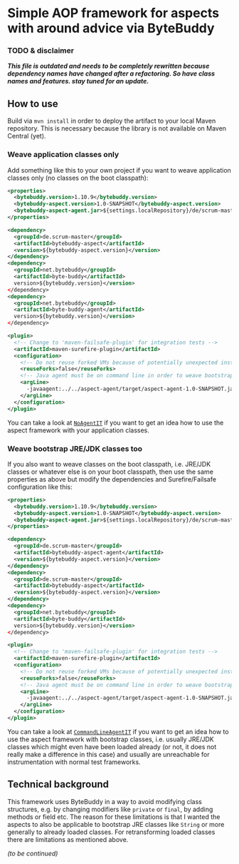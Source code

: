# Simple AOP framework for aspects with around advice via ByteBuddy

### TODO & disclaimer

***This file is outdated and needs to be completely rewritten because dependency names have changed after a refactoring.
So have class names and features. stay tuned for an update.***

## How to use

Build via `mvn install` in order to deploy the artifact to your local Maven repository. This is necessary because the
library is not available on Maven Central (yet).

### Weave application classes only

Add something like this to your own project if you want to weave application classes only (no classes on the boot
classpath):
 
  ```xml
  <properties>
    <bytebuddy.version>1.10.9</bytebuddy.version>
    <bytebuddy-aspect.version>1.0-SNAPSHOT</bytebuddy-aspect.version>
    <bytebuddy-aspect-agent.jar>${settings.localRepository}/de/scrum-master/bytebuddy-aspect-agent/${bytebuddy-aspect.version}/bytebuddy-aspect-agent-${bytebuddy-aspect.version}.jar</bytebuddy-aspect-agent.jar>
  </properties>

  <dependency>
    <groupId>de.scrum-master</groupId>
    <artifactId>bytebuddy-aspect</artifactId>
    <version>${bytebuddy-aspect.version}</version>
  </dependency>
  <dependency>
    <groupId>net.bytebuddy</groupId>
    <artifactId>byte-buddy</artifactId>
    version>${bytebuddy.version}</version>
  </dependency>
  <dependency>
    <groupId>net.bytebuddy</groupId>
    <artifactId>byte-buddy-agent</artifactId>
    version>${bytebuddy.version}</version>
  </dependency>

  <plugin>
    <!-- Change to 'maven-failsafe-plugin' for integration tests -->
    <artifactId>maven-surefire-plugin</artifactId>
    <configuration>
      <!-- Do not reuse forked VMs because of potentially unexpected instrumentation bleed-over -->
      <reuseForks>false</reuseForks>
      <!-- Java agent must be on command line in order to weave bootstrap classes. -->
      <argLine>
        -javaagent:../../aspect-agent/target/aspect-agent-1.0-SNAPSHOT.jar
      </argLine>
    </configuration>
  </plugin>
  ```

You can take a look at [`NoAgentIT`](https://github.com/kriegaex/ByteBuddyAspect/blob/master/bytebuddy-agent-test-parent/bytebuddy-agent-test-no-agent/src/test/java/de/scrum_master/bytebuddy/aspect/NoAgentIT.java)
if you want to get an idea how to use the aspect framework with your application classes.

### Weave bootstrap JRE/JDK classes too

If you also want to weave classes on the boot classpath, i.e. JRE/JDK classes or whatever else is on your boot
classpath, then use the same properties as above but modify the dependencies and Surefire/Failsafe configuration like
this:
 
  ```xml
  <properties>
    <bytebuddy.version>1.10.9</bytebuddy.version>
    <bytebuddy-aspect.version>1.0-SNAPSHOT</bytebuddy-aspect.version>
    <bytebuddy-aspect-agent.jar>${settings.localRepository}/de/scrum-master/bytebuddy-aspect-agent/${bytebuddy-aspect.version}/bytebuddy-aspect-agent-${bytebuddy-aspect.version}.jar</bytebuddy-aspect-agent.jar>
  </properties>

  <dependency>
    <groupId>de.scrum-master</groupId>
    <artifactId>bytebuddy-aspect-agent</artifactId>
    <version>${bytebuddy-aspect.version}</version>
  </dependency>
  <dependency>
    <groupId>de.scrum-master</groupId>
    <artifactId>bytebuddy-aspect</artifactId>
    <version>${bytebuddy-aspect.version}</version>
  </dependency>
  <dependency>
    <groupId>net.bytebuddy</groupId>
    <artifactId>byte-buddy</artifactId>
    version>${bytebuddy.version}</version>
  </dependency>

  <plugin>
    <!-- Change to 'maven-failsafe-plugin' for integration tests -->
    <artifactId>maven-surefire-plugin</artifactId>
    <configuration>
      <!-- Do not reuse forked VMs because of potentially unexpected instrumentation bleed-over -->
      <reuseForks>false</reuseForks>
      <!-- Java agent must be on command line in order to weave bootstrap classes. -->
      <argLine>
        -javaagent:../../aspect-agent/target/aspect-agent-1.0-SNAPSHOT.jar
      </argLine>
    </configuration>
  </plugin>
  ```

You can take a look at [`CommandLineAgentIT`](https://github.com/kriegaex/ByteBuddyAspect/blob/master/bytebuddy-agent-test-parent/bytebuddy-agent-test-use-agent/src/test/java/de/scrum_master/bytebuddy/aspect/CommandLineAgentIT.java)
if you want to get an idea how to use the aspect framework with bootstrap classes, i.e. usually JRE/JDK classes which
might even have been loaded already (or not, it does not really make a difference in this case) and usually are
unreachable for instrumentation with normal test frameworks.

## Technical background

This framework uses ByteBuddy in a way to avoid modifying class structures, e.g. by changing modifiers like `private` or
`final`, by adding methods or field etc. The reason for these limitations is that I wanted the aspects to also be
applicable to bootstrap JRE classes like `String` or more generally to already loaded classes. For retransforming
loaded classes there are limitations as mentioned above.

_(to be continued)_

